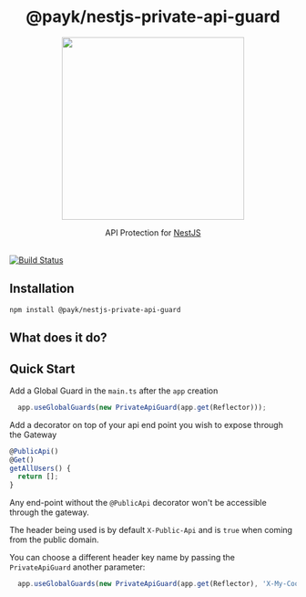 <h1 align="center">
@payk/nestjs-private-api-guard
</h1>
<p align="center">
  <a href="http://nestjs.com"><img src="https://nestjs.com/img/logo_text.svg" width="320" /></a>
</p>

<p align="center">
 API Protection for <a href="https://github.com/nestjs/nest">NestJS</a>
  <br /><br />

  [![Build Status](https://dev.azure.com/payk/PayK%20Public/_apis/build/status/pay-k.nestjs-response-utils?branchName=master)](https://dev.azure.com/payk/PayK%20Public/_build/latest?definitionId=12&branchName=master)

## Installation
```
npm install @payk/nestjs-private-api-guard
```


## What does it do?

## Quick Start
Add a Global Guard
in the `main.ts` after the `app` creation
```ts
  app.useGlobalGuards(new PrivateApiGuard(app.get(Reflector)));
```

Add a decorator on top of your api end point you wish to expose through the Gateway
```ts
@PublicApi()
@Get()
getAllUsers() {
  return [];
}
```

Any end-point without the `@PublicApi` decorator won't be accessible through the gateway.

The header being used is by default `X-Public-Api` and is `true` when coming from the public domain.

You can choose a different header key name by passing the `PrivateApiGuard` another parameter:
```ts
  app.useGlobalGuards(new PrivateApiGuard(app.get(Reflector), 'X-My-Cool-Public'));
```